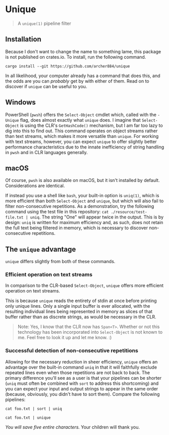 # Unique

> A `unique(1)` pipeline filter

## Installation

Because I don't want to change the name to something lame, this package is not published on crates.io. To install, run the following command.

```
cargo install --git https://github.com/archer884/unique
```

In all likelihood, your computer already has a command that does this, and the odds are you can *probably* get by with either of them. Read on to discover if `unique` can be useful to you.

## Windows

PowerShell (`pwsh`) offers the `Select-Object` cmdlet which, called with the `-Unique` flag, does almost exactly what `unique` does. I imagine that `Select-Object` is using the CLR's `GetHashCode()` mechanism, but I am far too lazy to dig into this to find out. This command operates on object streams rather than text streams, which makes it more versatile than `unique`. For working with text streams, however, you can expect `unique` to offer slightly better performance characteristics due to the innate inefficiency of string handling in `pwsh` and in CLR languages generally.

## macOS

Of course, `pwsh` is also available on macOS, but it isn't installed by default. Considerations are identical.

If instead you use a shell like `bash`, your built-in option is `uniq(1)`, which is more efficient than both `Select-Object` and `unique`, but which will also fail to filter non-consecutive repetitions. As a demonstration, try the following command using the test file in this repository: `cat ./resource/test-file.txt | uniq`. The string "One" will appear twice in the output. This is by design: `uniq` is written for maximum efficiency and, as such, does not retain the full text being filtered in memory, which is necessary to discover non-consecutive repetitions.

## The `unique` advantage

`unique` differs slightly from both of these commands.

### Efficient operation on text streams

In comparison to the CLR-based `Select-Object`, `unique` offers more efficient operation on text streams.

This is because `unique` reads the entirety of stdin at once before printing only unique lines. Only a single input buffer is ever allocated, with the resulting individual lines being represented in memory as slices of that buffer rather than as discrete strings, as would be necessary in the CLR.

> Note: Yes, I know that the CLR now has `Span<T>`. Whether or not this technology has been incorporated into `Select-Object` is not known to me. Feel free to look it up and let me know. :)

### Successful detection of non-consecutive repetitions

Allowing for the necessary reduction in sheer efficiency, `unique` offers an advantage over the built-in command `uniq` in that it will faithfully exclude repeated lines even when those repetitions are not back to back. The primary difference you'll see as a user is that your pipelines can be shorter (`uniq` must often be combined with `sort` to address this shortcoming) and you can expect your input and output strings to appear in the same order (because, obviously, you didn't have to sort them). Compare the following pipelines:

```shell
cat foo.txt | sort | uniq
```

```shell
cat foo.txt | unique
```

*You will save five entire characters.* Your children will thank you.

